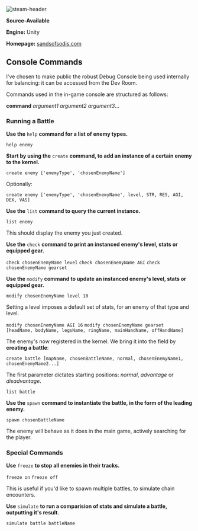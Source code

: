 ![steam-header](https://github.com/paylhorse/sands-of-sodis/assets/74363924/994893e1-106c-4587-81ee-605e2a32972b)

**Source-Available**

**Engine:** Unity

**Homepage:** [sandsofsodis.com](https://www.sandsofsodis.com/)

## Console Commands

I've chosen to make public the robust Debug Console being used internally for balancing: it can be accessed from the Dev Room.

Commands used in the in-game console are structured as follows:

**command** *argument1* *argument2* *argument3*...

### Running a Battle

**Use the** `help` **command for a list of enemy types.**

`help enemy`

**Start by using the** `create` **command, to add an instance of a certain enemy to the kernel.**

`create enemy ['enemyType', 'chosenEnemyName']`

Optionally:

`create enemy ['enemyType', 'chosenEnemyName', level, STR, RES, AGI, DEX, VAS]`

**Use the** `list` **command to query the current instance.**

`list enemy`

This should display the enemy you just created.

**Use the** `check` **command to print an instanced enemy's level, stats or equipped gear.**

`check chosenEnemyName level`
`check chosenEnemyName AGI`
`check chosenEnemyName gearset`


**Use the** `modify` **command to update an instanced enemy's level, stats or equipped gear.**

`modify chosenEnemyName level 10`

Setting a level imposes a default set of stats, for an enemy of that type and level.

`modify chosenEnemyName AGI 16`
`modify chosenEnemyName gearset [headName, bodyName, legsName, ringName, mainHandName, offHandName]`

The enemy's now registered in the kernel. We bring it into the field by **creating a battle**:

`create battle [mapName, chosenBattleName, normal, chosenEnemyName1, chosenEnemyName2...]`

The first parameter dictates starting positions: *normal*, *advantage* or *disadvantage*.

`list battle`

**Use the** `spawn` **command to instantiate the battle, in the form of the leading enemy.**

`spawn chosenBattleName`

The enemy will behave as it does in the main game, actively searching for the player.

### Special Commands

**Use** `freeze` **to stop all enemies in their tracks.**

`freeze on`
`freeze off`

This is useful if you'd like to spawn multiple battles, to simulate chain encounters.

**Use** `simulate` **to run a comparision of stats and simulate a battle, outputting it's result.**

`simulate battle battleName`

